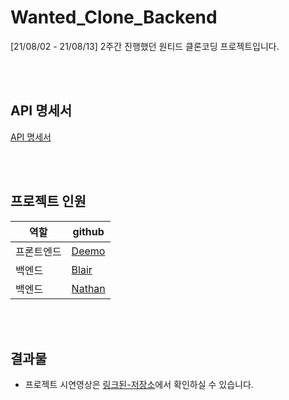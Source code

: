 # Wanted_Clone_Backend
[21/08/02 - 21/08/13] 2주간 진행했던 원티드 클론코딩 프로젝트입니다.

<br >
<br >

## API 명세서
[API 명세서](https://docs.google.com/spreadsheets/d/1rSiTMdtzv797--5XRRukg2lqC1Q1ojtM8bSyj1ydH0w/edit#gid=1298737800)


<br >
<br >

## 프로젝트 인원
|역할|github|  
|---|---|
|프론트엔드|[Deemo](https://github.com/mingzooo)|  
|백엔드|[Blair](https://github.com/ssosojeong)| 
|백엔드|[Nathan](https://github.com/hjun-park)| 

<br >
<br >

## 결과물

- 프로젝트 시연영상은 [링크된-저장소](https://github.com/mingzooo/Wanted_React_FE)에서 확인하실 수 있습니다. 


<br >
<br >

